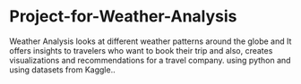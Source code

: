 # Project-for-Weather-Analysis
Weather Analysis looks at different weather patterns around the globe and It offers insights to travelers who want to book their trip and also, creates visualizations and recommendations for a travel company. using python and using datasets from Kaggle..
